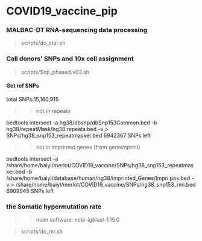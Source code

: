 # COVID19_vaccine_pip



### MALBAC-DT RNA-sequencing data processing
> scripts/do_star.sh


### Call donors' SNPs and 10x cell assignment
> scripts/Snp_phased.v03.sh
> 

#### Get ref SNPs
total SNPs:15,160,915
>>not in repeats
>>
bedtools intersect -a hg38/dbsnp/dbSnp153Common.bed -b hg38/repeatMask/hg38.repeats.bed -v > SNPs/hg38_snp153_repeatmasker.bed
6942367 SNPs left
>>not in imprinted genes (from geneimprint)
>>
bedtools intersect -a /share/home/baiyl/merlot/COVID19_vaccine/SNPs/hg38_snp153_repeatmasker.bed -b /share/home/baiyl/database/human/hg38/imprinted_Genes/Impri.pos.bed -v > /share/home/baiyl/merlot/COVID19_vaccine/SNPs/hg38_snp153_rmi.bed
6909945 SNPs left




### the Somatic hypermutation rate
>> main software: ncbi-igblast-1.15.0

> scripts/do_mr.sh





